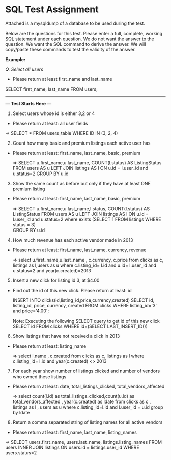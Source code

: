 # SQL Test Assignment

Attached is a mysqldump of a database to be used during the test.

Below are the questions for this test. Please enter a full, complete, working SQL statement under each question. We do not want the answer to the question. We want the SQL command to derive the answer. We will copy/paste these commands to test the validity of the answer.

**Example:**

_Q. Select all users_

- Please return at least first_name and last_name

SELECT first_name, last_name FROM users;


------

**— Test Starts Here —**

1. Select users whose id is either 3,2 or 4
- Please return at least: all user fields

 => SELECT * FROM users_table WHERE ID IN (3, 2, 4)

2. Count how many basic and premium listings each active user has
- Please return at least: first_name, last_name, basic, premium

  => SELECT u.first_name,u.last_name, COUNT(l.status) AS ListingStatus
     FROM users AS u
     LEFT JOIN listings AS l ON u.id = l.user_id and u.status=2
     GROUP BY u.id

3. Show the same count as before but only if they have at least ONE premium listing
- Please return at least: first_name, last_name, basic, premium

  => SELECT u.first_name,u.last_name,l.status, COUNT(l.status) AS ListingStatus
       FROM users AS u
       LEFT JOIN listings AS l ON u.id = l.user_id and u.status=2 
       where exists (SELECT 1
                        FROM listings
                       WHERE status = 3)  
       GROUP BY u.id

4. How much revenue has each active vendor made in 2013
- Please return at least: first_name, last_name, currency, revenue

   => select u.first_name,u.last_name , c.currency, c.price
    from clicks as c, listings as l,users as u where  c.listing_id= l.id and u.id= l.user_id and u.status=2
   and  year(c.created)=2013


5. Insert a new click for listing id 3, at $4.00
- Find out the id of this new click. Please return at least: id

   INSERT INTO clicks(id,listing_id,price,currency,created)
   SELECT 
      id,
      listing_id,
      price,
      currency,
      created
   FROM 
      clicks
   WHERE
      listing_id='3' and price='4.00';

    Note:  Executing the following SELECT query to get id of this new click
     SELECT  id  FROM clicks WHERE id=(SELECT LAST_INSERT_ID())



6. Show listings that have not received a click in 2013
- Please return at least: listing_name

  => select l.name , c.created
    from clicks as c, listings as l where  c.listing_id= l.id 
    and  year(c.created) <> 2013


7. For each year show number of listings clicked and number of vendors who owned these listings
- Please return at least: date, total_listings_clicked, total_vendors_affected

  => select count(l.id) as total_listings_clicked,count(u.id) as total_vendors_affected ,
    year(c.created) as ldate from clicks as c , listings as l , users as u
    where c.listing_id=l.id and l.user_id = u.id group by ldate


8. Return a comma separated string of listing names for all active vendors
- Please return at least: first_name, last_name, listing_names

=> SELECT users.first_name, users.last_name, listings.listing_names
   FROM users
   INNER JOIN listings ON 
   users.id = listings.user_id
   WHERE users.status=2
